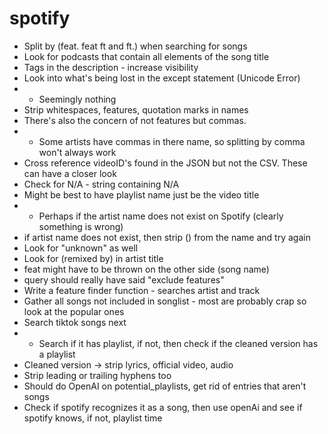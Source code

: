 # spotify
* Split by (feat. feat ft and ft.) when searching for songs
* Look for podcasts that contain all elements of the song title
* Tags in the description - increase visibility
* Look into what's being lost in the except statement (Unicode Error)
* * Seemingly nothing
* Strip whitespaces, features, quotation marks in names
* There's also the concern of not features but commas. 
* * Some artists have commas in there name, so splitting by comma won't always work
* Cross reference videoID's found in the JSON but not the CSV. These can have a closer look 
* Check for N/A - string containing N/A
* Might be best to have playlist name just be the video title
* * Perhaps if the artist name does not exist on Spotify (clearly something is wrong)
* if artist name does not exist, then strip () from the name and try again
* Look for "unknown" as well
* Look for (remixed by) in artist title
* feat might have to be thrown on the other side (song name)
* query should really have said "exclude features"
* Write a feature finder function - searches artist and track
* Gather all songs not included in songlist - most are probably crap so look at the popular ones
* Search tiktok songs next 
* * Search if it has playlist, if not, then check if the cleaned version has a playlist
* Cleaned version -> strip lyrics, official video, audio
* Strip leading or trailing hyphens too
* Should do OpenAI on potential_playlists, get rid of entries that aren't songs
* Check if spotify recognizes it as a song, then use openAi and see if spotify knows, if not, playlist time